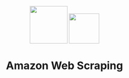 <p align="center">
  <img src="https://user-images.githubusercontent.com/59677362/131146919-4875ae4d-9e3e-45ac-af6d-03db9e2ffb9f.jpg" width=100 />
  <img src="https://user-images.githubusercontent.com/59677362/131146357-25eaf939-a1c5-4750-abb8-6ec3863b675f.png" width=80 />
</p>

# <p align="center"> Amazon Web Scraping </p>

